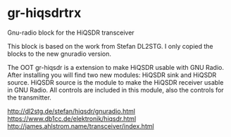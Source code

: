 # gr-hiqsdrtrx
Gnu-radio  block for the HiQSDR transceiver

This block is based on the work from Stefan DL2STG. I only copied the blocks to the new gnuradio version.


The OOT gr-hiqsdr is a extension to make HiQSDR usable with GNU Radio. 
After installing you will find two new modules: HiQSDR sink and HiQSDR source.
HiQSDR source is the module to make the HiQSDR receiver usable in GNU Radio. 
All controls are included in this module, also the controls for the transmitter. 

http://dl2stg.de/stefan/hiqsdr/gnuradio.html
https://www.db1cc.de/elektronik/hiqsdr.html
http://james.ahlstrom.name/transceiver/index.html
